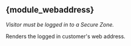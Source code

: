 ## {module_webaddress}

*Visitor must be logged in to a Secure Zone.*

Renders the logged in customer's web address.
